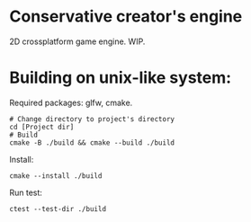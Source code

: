 # Conservative creator's engine
2D crossplatform game engine. WIP.
# Building on unix-like system:
Required packages: glfw, cmake.
```
# Change directory to project's directory
cd [Project dir]
# Build
cmake -B ./build && cmake --build ./build
```
Install:
```
cmake --install ./build
```
Run test:
```
ctest --test-dir ./build
```
